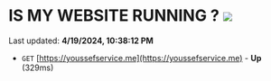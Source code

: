 # IS MY WEBSITE RUNNING ? [![](https://img.shields.io/static/v1?label=Sponsor&message=%E2%9D%A4&logo=GitHub&color=%23fe8e86)](https://github.com/sponsors/<username>)

Last updated: **4/19/2024, 10:38:12 PM**

- `GET` [https://youssefservice.me](https://youssefservice.me) - **Up** (329ms)
